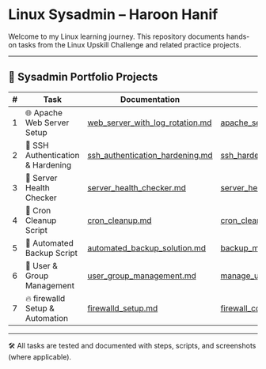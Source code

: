 # Linux Sysadmin – Haroon Hanif

Welcome to my Linux learning journey. This repository documents hands-on tasks from the Linux Upskill Challenge and related practice projects.

---

## 📂 Sysadmin Portfolio Projects

| # | Task | Documentation | Script | Screenshot |
|---|------|---------------|--------|------------|
| 1 | 🌐 Apache Web Server Setup | [web_server_with_log_rotation.md](docs/web_server_with_log_rotation.md) | [apache_setup_with_log_rotation.sh](scripts/apache_setup_with_log_rotation.sh) | [Apache-server-page.png](screenshots/Apache-server-page.png), [Apache-server-page-2.png](screenshots/Apache-server-page-2.png) |
| 2 | 🔐 SSH Authentication & Hardening | [ssh_authentication_hardening.md](docs/ssh_authentication_hardening.md) | [ssh_hardening.sh](scripts/ssh_hardening.sh) |  |
| 3 | 🧪 Server Health Checker | [server_health_checker.md](docs/server_health_checker.md) | [server_health_check.sh](scripts/server_health_check.sh) |  |
| 4 | 🧹 Cron Cleanup Script | [cron_cleanup.md](docs/cron_cleanup.md) | [cron_cleanup.sh](scripts/cron_cleanup.sh) |  |
| 5 | 💾 Automated Backup Script | [automated_backup_solution.md](docs/automated_backup_solution.md) | [backup_mydata.sh](scripts/backup_mydata.sh) |  |
| 6 | 👥 User & Group Management | [user_group_management.md](docs/user_group_management.md) | [manage_users.sh](scripts/manage_users.sh) | [user_mgmt_run.png](screenshots/user_mgmt_run.png) |
| 7 | 🔥 firewalld Setup & Automation | [firewalld_setup.md](docs/firewalld_setup.md) | [firewall_config.sh](scripts/firewall_config.sh) | [firewalld_status.png](screenshots/firewalld_status.png) |

---

🛠 All tasks are tested and documented with steps, scripts, and screenshots (where applicable).

